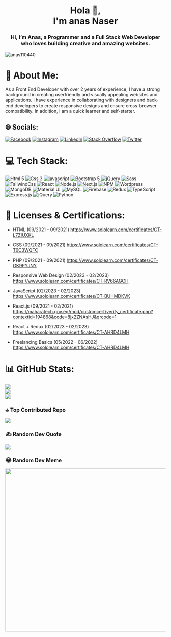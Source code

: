 <h1 align="center">Hola 👋,<br/> I'm anas Naser</h1>
<h3 align="center">Hi, I’m Anas, a Programmer and a Full Stack Web Developer who loves building creative and amazing websites.
</h3>

<p align="left"> <img src="https://komarev.com/ghpvc/?username=anas110440&label=Profile%20views&color=0e75b6&style=flat" alt="anas110440" /> 

<!-- [![](https://visitcount.itsvg.in/api?id=anas110440&icon=4&color=0)](https://visitcount.itsvg.in) -->
</p>

# 💫 About Me:
As a Front End Developer with over 2 years of experience, I have a strong background in creating userfriendly
and visually appealing websites and applications. I have experience in collaborating with
designers and back-end developers to create responsive designs and ensure cross-browser
compatibility. In addition, I am a quick learner and self-starter.

## 🌐 Socials:
[![Facebook](https://img.shields.io/badge/Facebook-%231877F2.svg?logo=Facebook&logoColor=white)](https://facebook.com/anascodex) 
[![Instagram](https://img.shields.io/badge/Instagram-%23E4405F.svg?logo=Instagram&logoColor=white)](https://instagram.com/anascodex) 
[![LinkedIn](https://img.shields.io/badge/LinkedIn-%230077B5.svg?logo=linkedin&logoColor=white)](https://linkedin.com/in/anascodex) 
[![Stack Overflow](https://img.shields.io/badge/-Stackoverflow-FE7A16?logo=stack-overflow&logoColor=white)](https://stackoverflow.com/users/anascodex) 
[![Twitter](https://img.shields.io/badge/Twitter-%231DA1F2.svg?logo=Twitter&logoColor=white)](https://twitter.com/anascodex) 

# 💻 Tech Stack:
![Html 5](https://img.shields.io/badge/HTML5-%23e34c26.svg?logo=Html5&logoColor=white)
![Css 3](https://img.shields.io/badge/Css3-%23264de4.svg?logo=Css3&logoColor=white)
![javascript](https://img.shields.io/badge/javascript-%23F0DB4F.svg?logo=javascript&logoColor=black) 
![Bootstrap 5](https://img.shields.io/badge/Bootstrap5-%23563d7c.svg?logo=Bootstrap&logoColor=white) 
![jQuery](https://img.shields.io/badge/jQuery-%230769AD.svg?logo=jQuery&logoColor=white)
![Sass](https://img.shields.io/badge/Sass-%23CC6699.svg?logo=Sass&logoColor=white)
![TailwindCss](https://img.shields.io/badge/TailwindCss-%2306b6d4.svg?logo=TailwindCss&logoColor=white) 
![React](https://img.shields.io/badge/React-%231877F2.svg?logo=React&logoColor=white) 
![Node.js](https://img.shields.io/badge/Node.js-%2368a063.svg?logo=Node.js&logoColor=white) 
![Next.js](https://img.shields.io/badge/Next.js-%23000.svg?logo=Next.js&logoColor=white) 
![NPM](https://img.shields.io/badge/NPM-%23CC3534.svg?logo=NPM&logoColor=white) 
![Wordpress](https://img.shields.io/badge/Wordpress-%2321759b.svg?logo=Wordpress&logoColor=white) 
![MongoDB](https://img.shields.io/badge/MongoDB-%234DB33D.svg?logo=MongoDB&logoColor=white) 
![Material UI](https://img.shields.io/badge/Material%20UI-%230081CB.svg?logo=Material-UI&logoColor=white)
![MySQL](https://img.shields.io/badge/MySQL-%234479A1.svg?logo=MySQL&logoColor=white)
![Firebase](https://img.shields.io/badge/Firebase-%23FFCA28.svg?logo=Firebase&logoColor=black)
![Redux](https://img.shields.io/badge/Redux-%23764ABC.svg?logo=Redux&logoColor=white)
![TypeScript](https://img.shields.io/badge/TypeScript-%23007ACC.svg?logo=TypeScript&logoColor=white)
![Express.js](https://img.shields.io/badge/Express.js-%23404d59.svg?logo=Express&logoColor=white)
![jQuery](https://img.shields.io/badge/jQuery-%230769AD.svg?logo=jQuery&logoColor=white)
![Python](https://img.shields.io/badge/Python-%233776AB.svg?logo=Python&logoColor=white)

# 📜 Licenses & Certifications:
- HTML (09/2021 - 09/2021)
    https://www.sololearn.com/certificates/CT-L7ZIUXKL

- CSS (09/2021 - 09/2021)
    https://www.sololearn.com/certificates/CT-T6C3WQFC

- PHP (09/2021 - 09/2021)
    https://www.sololearn.com/certificates/CT-GK9PYJNY

- Responsive Web Design (02/2023 - 02/2023)
    https://www.sololearn.com/certificates/CT-RV66AGCH

- JavaScript (02/2023 - 02/2023)
    https://www.sololearn.com/certificates/CT-BUHMDKVK

- React.js (09/2021 - 02/2021)
    https://maharatech.gov.eg/mod/customcert/verify_certificate.php?contextid=194868&code=8jx2ZNAsHJ&qrcode=1

- React + Redux (02/2023 - 02/2023)
    https://www.sololearn.com/certificates/CT-AHRD4LMH

- Freelancing Basics (05/2022 - 06/2022)
    https://www.sololearn.com/certificates/CT-AHRD4LMH


# 📊 GitHub Stats:
![](https://github-readme-stats.vercel.app/api?username=anas110440&theme=blue-green&hide_border=true&include_all_commits=false&count_private=true)<br/>
![](https://github-readme-streak-stats.herokuapp.com/?user=anas110440&theme=blue-green&hide_border=true)<br/>
![](https://github-readme-stats.vercel.app/api/top-langs/?username=anas110440&theme=blue-green&hide_border=true&include_all_commits=false&count_private=true&layout=compact)

### 🔝 Top Contributed Repo
![](https://github-contributor-stats.vercel.app/api?username=anas110440&limit=5&theme=tokyonight&combine_all_yearly_contributions=true)

### ✍️ Random Dev Quote
![](https://quotes-github-readme.vercel.app/api?type=horizontal&theme=merko)

### 😂 Random Dev Meme
<img src="https://rm.up.railway.app/" width="512px"/>

